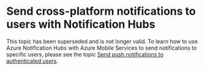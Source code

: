 <properties linkid="manage-services-notification-hubs-notify-users-xplat-mobile-services" urlDisplayName="notify users xplat mobile services" pageTitle="Send cross-platform notifications to users with Notification Hubs (Mobile Services)" metaKeywords="" description="Learn how to use Notification Hubs templates to send, in a single request, a platform-agnostic notification that targets all platforms." metaCanonical="" services="mobile-services,notification-hubs" documentationCenter="" title="Send cross-platform notifications to users with Notification Hubs" authors="glenga" solutions="" manager="" editor="" />

# Send cross-platform notifications to users with Notification Hubs

This topic has been superseded and is not longer valid. To learn how to use Azure Notification Hubs with Azure Mobile Services to send notifications to specific users, please see the topic [Send push notifications to authenticated users](/documentation/articles/mobile-services-javascript-backend-windows-store-dotnet-push-notifications-app-users/). 
